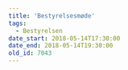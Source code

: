```yaml
---
title: 'Bestyrelsesmøde'
tags:
  - Bestyrelsen
date_start: 2018-05-14T17:30:00
date_end: 2018-05-14T19:30:00
old_id: 7043
---
```

